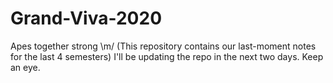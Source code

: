 # Grand-Viva-2020
Apes together strong \m/
(This repository contains our last-moment notes for the last 4 semesters)
I'll be updating the repo in the next two days. Keep an eye.
